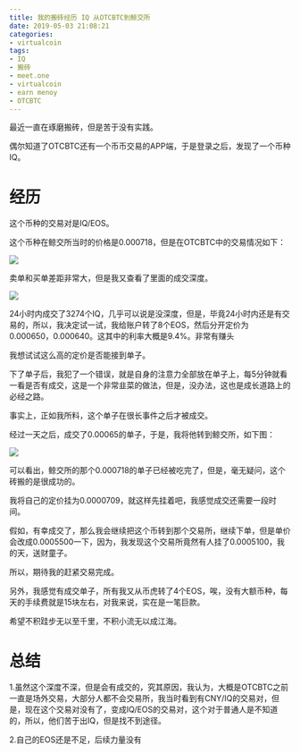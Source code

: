 ```yaml
---
title: 我的搬砖经历 IQ 从OTCBTC到鲸交所
date: 2019-05-03 21:08:21
categories:
- virtualcoin
tags:
- IQ
- 搬砖
- meet.one
- virtualcoin
- earn menoy
- OTCBTC
---
```

最近一直在琢磨搬砖，但是苦于没有实践。

偶尔知道了OTCBTC还有一个币币交易的APP端，于是登录之后，发现了一个币种IQ。

<!-- more -->

# 经历

这个币种的交易对是IQ/EOS。

这个币种在鲸交所当时的价格是0.000718，但是在OTCBTC中的交易情况如下：

![](/images/virtualcoin/6_0.jpg)

卖单和买单差距非常大，但是我又查看了里面的成交深度。

![](/images/virtualcoin/6_1.jpg)

24小时内成交了3274个IQ，几乎可以说是没深度，但是，毕竟24小时内还是有交易的，所以，我决定试一试，我给账户转了8个EOS，然后分开定价为0.000650，0.000640。这其中的利率大概是9.4%。非常有赚头

我想试试这么高的定价是否能接到单子。

下了单子后，我犯了一个错误，就是自身的注意力全部放在单子上，每5分钟就看一看是否有成交，这是一个非常韭菜的做法，但是，没办法，这也是成长道路上的必经之路。

事实上，正如我所料，这个单子在很长事件之后才被成交。

经过一天之后，成交了0.00065的单子，于是，我将他转到鲸交所，如下图：

![](/images/virtualcoin/6_2.jpg)

可以看出，鲸交所的那个0.000718的单子已经被吃完了，但是，毫无疑问，这个砖搬的是很成功的。

我将自己的定价挂为0.0000709，就这样先挂着吧，我感觉成交还需要一段时间。

假如，有幸成交了，那么我会继续把这个币转到那个交易所，继续下单，但是单价会改成0.0005500一下，因为，我发现这个交易所竟然有人挂了0.0005100，我的天，送财童子。

所以，期待我的赶紧交易完成。

另外，我感觉有成交单子，所有我又从币虎转了4个EOS，唉，没有大额币种，每天的手续费就是15块左右，对我来说，实在是一笔巨款。

希望不积跬步无以至千里，不积小流无以成江海。

# 总结

1.虽然这个深度不深，但是会有成交的，究其原因，我认为，大概是OTCBTC之前一直是场外交易，大部分人都不会交易所，我当时看到有CNY/IQ的交易对，但是，现在这个交易对没有了，变成IQ/EOS的交易对，这个对于普通人是不知道的，所以，他们苦于出IQ，但是找不到途径。

2.自己的EOS还是不足，后续力量没有



